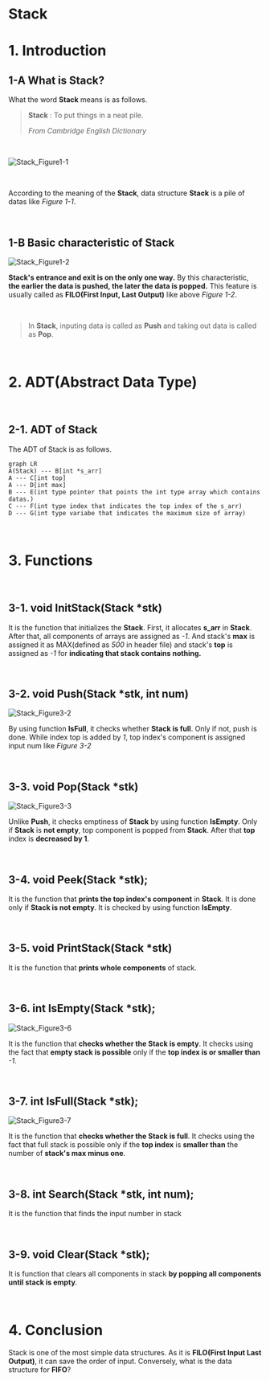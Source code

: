 # Stack

# 1. Introduction

## 1-A What is Stack?

What the word **Stack** means is as follows.

> **Stack** : To put things in a neat pile.
>
> _From Cambridge English Dictionary_

<br/>

![Stack_Figure1-1](./image/Stack_Figure1-1.png)

<br/>

According to the meaning of the **Stack**, data structure **Stack** is a pile of datas like _Figure 1-1_.

<br/>

## 1-B Basic characteristic of Stack

![Stack_Figure1-2](./image/Stack_Figure1-2.png)

**Stack's entrance and exit is on the only one way.** By this characteristic, **the earlier the data is pushed, the later the data is popped.** This feature is usually called as **FILO(First Input, Last Output)** like above _Figure 1-2_.

<br/>

> In **Stack**, inputing data is called as **Push** and taking out data is called as **Pop**.

<br/>

# 2. ADT(Abstract Data Type)

<br/>

## 2-1. ADT of Stack

The ADT of Stack is as follows.

```mermaid
graph LR
A(Stack) --- B[int *s_arr]
A --- C[int top]
A --- D[int max]
B --- E(int type pointer that points the int type array which contains datas.)
C --- F(int type index that indicates the top index of the s_arr)
D --- G(int type variabe that indicates the maximum size of array)
```

<br/>

# 3. Functions

<br/>

## 3-1. void InitStack(Stack \*stk)

It is the function that initializes the **Stack**. First, it allocates **s_arr** in **Stack**. After that, all components of arrays are assigned as _-1_. And stack's **max** is assigned it as MAX(defined as _500_ in header file) and stack's **top** is assigned as _-1_ for **indicating that stack contains nothing.**

<br/>

## 3-2. void Push(Stack \*stk, int num)

![Stack_Figure3-2](./image/Stack_Figure3-2.png)

By using function **IsFull**, it checks whether **Stack is full**. Only if not, push is done. While index top is added by _1_, top index's component is assigned input num like _Figure 3-2_

 <br/>

## 3-3. void Pop(Stack \*stk)

![Stack_Figure3-3](./image/Stack_Figure3-3.png)

Unlike **Push**, it checks emptiness of **Stack** by using function **IsEmpty**. Only if **Stack** is **not empty**, top component is popped from **Stack**. After that **top** index is **decreased by 1**.

<br/>
  
## 3-4. void  Peek(Stack  *stk);

It is the function that **prints the top index's component** in **Stack**. It is done only if **Stack is not empty**. It is checked by using function **IsEmpty**.

 <br/>

## 3-5. void PrintStack(Stack \*stk)

It is the function that **prints whole components** of stack.

<br/>

## 3-6. int IsEmpty(Stack \*stk);

![Stack_Figure3-6](./image/Stack_Figure3-6.png)

It is the function that **checks whether the Stack is empty**. It checks using the fact that **empty stack is possible** only if the **top index is or smaller than** _-1_.

<br/>

## 3-7. int IsFull(Stack \*stk);

![Stack_Figure3-7](./image/Stack_Figure3-7.png)

It is the function that **checks whether the Stack is full**. It checks using the fact that full stack is possible only if the **top index** is **smaller than** the number of **stack's max minus one**.

<br/>
  
## 3-8. int  Search(Stack  *stk,  int  num); 
It is the  function that finds the input number in stack

<br/>

## 3-9. void Clear(Stack \*stk);

It is function that clears all components in stack **by popping all components until stack is empty**.

<br/>

# 4. Conclusion

Stack is one of the most simple data structures. As it is **FILO(First Input Last Output)**, it can save the order of input. Conversely, what is the data structure for **FIFO**?
